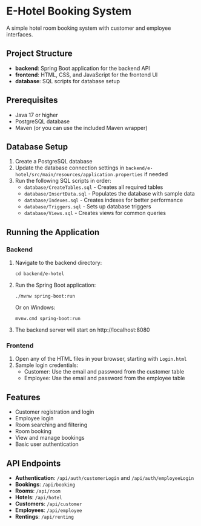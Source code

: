 # E-Hotel Booking System

A simple hotel room booking system with customer and employee interfaces.

## Project Structure

- **backend**: Spring Boot application for the backend API
- **frontend**: HTML, CSS, and JavaScript for the frontend UI
- **database**: SQL scripts for database setup

## Prerequisites

- Java 17 or higher
- PostgreSQL database
- Maven (or you can use the included Maven wrapper)

## Database Setup

1. Create a PostgreSQL database
2. Update the database connection settings in `backend/e-hotel/src/main/resources/application.properties` if needed
3. Run the following SQL scripts in order:
   - `database/CreateTables.sql` - Creates all required tables
   - `database/InsertData.sql` - Populates the database with sample data
   - `database/Indexes.sql` - Creates indexes for better performance
   - `database/Triggers.sql` - Sets up database triggers
   - `database/Views.sql` - Creates views for common queries

## Running the Application

### Backend

1. Navigate to the backend directory:
   ```
   cd backend/e-hotel
   ```

2. Run the Spring Boot application:
   ```
   ./mvnw spring-boot:run
   ```
   
   Or on Windows:
   ```
   mvnw.cmd spring-boot:run
   ```

3. The backend server will start on http://localhost:8080

### Frontend

1. Open any of the HTML files in your browser, starting with `Login.html`
2. Sample login credentials:
   - Customer: Use the email and password from the customer table
   - Employee: Use the email and password from the employee table

## Features

- Customer registration and login
- Employee login
- Room searching and filtering
- Room booking
- View and manage bookings
- Basic user authentication

## API Endpoints

- **Authentication**: `/api/auth/customerLogin` and `/api/auth/employeeLogin`
- **Bookings**: `/api/booking`
- **Rooms**: `/api/room`
- **Hotels**: `/api/hotel`
- **Customers**: `/api/customer`
- **Employees**: `/api/employee`
- **Rentings**: `/api/renting`